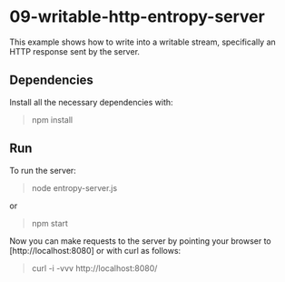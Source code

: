 # 09-writable-http-entropy-server

This example shows how to write into a writable stream, specifically an HTTP response sent by the server.

## Dependencies

Install all the necessary dependencies with:

> npm install

## Run

To run the server:

> node entropy-server.js

or

> npm start

Now you can make requests to the server by pointing your browser to [http://localhost:8080] or with curl as follows:

> curl -i -vvv http://localhost:8080/